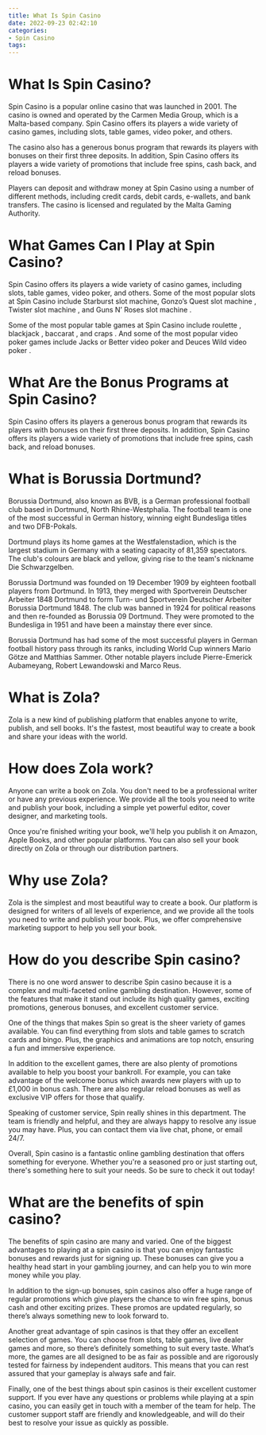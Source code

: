 ```yaml
---
title: What Is Spin Casino
date: 2022-09-23 02:42:10
categories:
- Spin Casino
tags:
---
```



#  What Is Spin Casino?

Spin Casino is a popular online casino that was launched in 2001. The casino is owned and operated by the Carmen Media Group, which is a Malta-based company. Spin Casino offers its players a wide variety of casino games, including slots, table games, video poker, and others.

The casino also has a generous bonus program that rewards its players with bonuses on their first three deposits. In addition, Spin Casino offers its players a wide variety of promotions that include free spins, cash back, and reload bonuses.

Players can deposit and withdraw money at Spin Casino using a number of different methods, including credit cards, debit cards, e-wallets, and bank transfers. The casino is licensed and regulated by the Malta Gaming Authority.

# What Games Can I Play at Spin Casino?

Spin Casino offers its players a wide variety of casino games, including slots, table games, video poker, and others. Some of the most popular slots at Spin Casino include Starburst slot machine, Gonzo’s Quest slot machine , Twister slot machine , and Guns N’ Roses slot machine .

Some of the most popular table games at Spin Casino include roulette , blackjack , baccarat , and craps . And some of the most popular video poker games include Jacks or Better video poker and Deuces Wild video poker .

# What Are the Bonus Programs at Spin Casino?

Spin Casino offers its players a generous bonus program that rewards its players with bonuses on their first three deposits. In addition, Spin Casino offers its players a wide variety of promotions that include free spins, cash back, and reload bonuses.

#  What is Borussia Dortmund? 

Borussia Dortmund, also known as BVB, is a German professional football club based in Dortmund, North Rhine-Westphalia. The football team is one of the most successful in German history, winning eight Bundesliga titles and two DFB-Pokals.

Dortmund plays its home games at the Westfalenstadion, which is the largest stadium in Germany with a seating capacity of 81,359 spectators. The club's colours are black and yellow, giving rise to the team's nickname Die Schwarzgelben.

Borussia Dortmund was founded on 19 December 1909 by eighteen football players from Dortmund. In 1913, they merged with Sportverein Deutscher Arbeiter 1848 Dortmund to form Turn- und Sportverein Deutscher Arbeiter Borussia Dortmund 1848. The club was banned in 1924 for political reasons and then re-founded as Borussia 09 Dortmund. They were promoted to the Bundesliga in 1951 and have been a mainstay there ever since.

Borussia Dortmund has had some of the most successful players in German football history pass through its ranks, including World Cup winners Mario Götze and Matthias Sammer. Other notable players include Pierre-Emerick Aubameyang, Robert Lewandowski and Marco Reus.

#  What is Zola?

Zola is a new kind of publishing platform that enables anyone to write, publish, and sell books. It's the fastest, most beautiful way to create a book and share your ideas with the world.

# How does Zola work?

Anyone can write a book on Zola. You don't need to be a professional writer or have any previous experience. We provide all the tools you need to write and publish your book, including a simple yet powerful editor, cover designer, and marketing tools.

Once you're finished writing your book, we'll help you publish it on Amazon, Apple Books, and other popular platforms. You can also sell your book directly on Zola or through our distribution partners.

# Why use Zola?

Zola is the simplest and most beautiful way to create a book. Our platform is designed for writers of all levels of experience, and we provide all the tools you need to write and publish your book. Plus, we offer comprehensive marketing support to help you sell your book.

#  How do you describe Spin casino?

There is no one word answer to describe Spin casino because it is a complex and multi-faceted online gambling destination. However, some of the features that make it stand out include its high quality games, exciting promotions, generous bonuses, and excellent customer service.

One of the things that makes Spin so great is the sheer variety of games available. You can find everything from slots and table games to scratch cards and bingo. Plus, the graphics and animations are top notch, ensuring a fun and immersive experience.

In addition to the excellent games, there are also plenty of promotions available to help you boost your bankroll. For example, you can take advantage of the welcome bonus which awards new players with up to £1,000 in bonus cash. There are also regular reload bonuses as well as exclusive VIP offers for those that qualify.

Speaking of customer service, Spin really shines in this department. The team is friendly and helpful, and they are always happy to resolve any issue you may have. Plus, you can contact them via live chat, phone, or email 24/7.

Overall, Spin casino is a fantastic online gambling destination that offers something for everyone. Whether you're a seasoned pro or just starting out, there's something here to suit your needs. So be sure to check it out today!

#  What are the benefits of spin casino?

The benefits of spin casino are many and varied. One of the biggest advantages to playing at a spin casino is that you can enjoy fantastic bonuses and rewards just for signing up. These bonuses can give you a healthy head start in your gambling journey, and can help you to win more money while you play.

In addition to the sign-up bonuses, spin casinos also offer a huge range of regular promotions which give players the chance to win free spins, bonus cash and other exciting prizes. These promos are updated regularly, so there’s always something new to look forward to.

Another great advantage of spin casinos is that they offer an excellent selection of games. You can choose from slots, table games, live dealer games and more, so there’s definitely something to suit every taste. What’s more, the games are all designed to be as fair as possible and are rigorously tested for fairness by independent auditors. This means that you can rest assured that your gameplay is always safe and fair.

Finally, one of the best things about spin casinos is their excellent customer support. If you ever have any questions or problems while playing at a spin casino, you can easily get in touch with a member of the team for help. The customer support staff are friendly and knowledgeable, and will do their best to resolve your issue as quickly as possible.